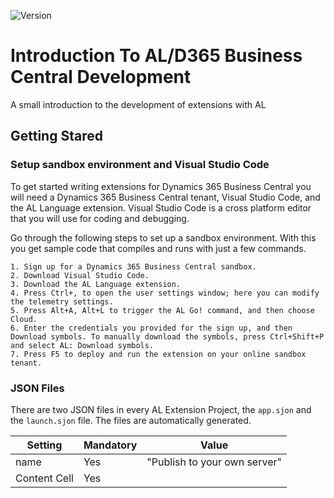 ![Version](https://img.shields.io/badge/Version-Oct2018-blue.svg)
# Introduction To AL/D365 Business Central Development
A small introduction to the development of extensions with AL

## Getting Stared

### Setup sandbox environment and Visual Studio Code
To get started writing extensions for Dynamics 365 Business Central you will need a Dynamics 365 Business Central tenant, Visual Studio Code, and the AL Language extension. Visual Studio Code is a cross platform editor that you will use for coding and debugging.

Go through the following steps to set up a sandbox environment. With this you get sample code that compiles and runs with just a few commands.
```
1. Sign up for a Dynamics 365 Business Central sandbox.
2. Download Visual Studio Code.
3. Download the AL Language extension.
4. Press Ctrl+, to open the user settings window; here you can modify the telemetry settings.
5. Press Alt+A, Alt+L to trigger the AL Go! command, and then choose Cloud.
6. Enter the credentials you provided for the sign up, and then Download symbols. To manually download the symbols, press Ctrl+Shift+P and select AL: Download symbols.
7. Press F5 to deploy and run the extension on your online sandbox tenant.
```

### JSON Files
There are two JSON files in every AL Extension Project, the ```app.sjon``` and the ```launch.sjon``` file. The files are automatically generated.

| Setting       | Mandatory | Value |
| ------------- | --------- | ----- |
| name          | Yes       |"Publish to your own server"|
| Content Cell  | Yes       |
